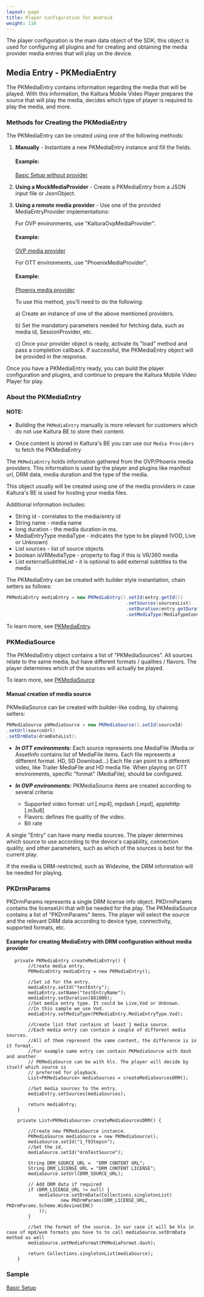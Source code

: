 ```yaml
---
layout: page
title: Player Configuration for Android 
weight: 110
---
```


The player configuration is the main data object of the SDK; this object is used for configuring all plugins and for creating and obtaining the media provider media entries that will play on the device.

## Media Entry - PKMediaEntry  

The PKMediaEntry contains information regarding the media that will be played. With this information, the Kaltura Mobile Video Player
prepares the source that will play the media, decides which type of player is required to play the media, and more.

### Methods for Creating the PKMediaEntry  

The PKMediaEntry can be created using one of the following methods:

1. **Manually** - Instantiate a new PKMediaEntry instance and fill the fields. 

   #### Example:

   [Basic Setup without provider](https://github.com/kaltura/kaltura-player-android-samples/tree/master/BasicSamples/BasicSetup)

2. **Using a MockMediaProvider** - Create a PKMediaEntry from a JSON input file or JsonObject.
   
3. **Using a remote media provider** - Use one of the provided MediaEntryProvider implementations:
    
    For OVP environments, use "KalturaOvpMediaProvider".
    
    #### Example:

   [OVP media provider]( https://github.com/kaltura/kaltura-player-android-samples/tree/master/OVPSamples/BasicSetupp)
   
    
    For OTT environments, use "PhoenixMediaProvider".
    
    #### Example:

   [Phoenix media provider](https://github.com/kaltura/kaltura-player-android-samples/tree/master/OTTSamples/BasicSetup)

    To use this method, you'll need to do the following:
   
   a) Create an instance of one of the above mentioned providers.
   
   b) Set the mandatory parameters needed for fetching data, such as media id, SessionProvider, etc.
   
   c) Once your provider object is ready, activate its "load" method and pass a completion callback. If successful, the PKMediaEntry object will be provided in the response.
   
Once you have a PKMediaEntry ready, you can build the player configuration and plugins, and continue to prepare the Kaltura Mobile Video Player for play.

### About the PKMediaEntry  

#### NOTE:

* Building the `PKMediaEntry`  manually is more relevant for customers which do not use Kaltura BE to store their content.
 
* Once content is stored in Kaltura's BE you can use our `Media Providers` to fetch the PKMediaEntry 

The `PKMediaEntry` holds information gathered from the OVP/Phoenix media providers. This information is used by the player and plugins like manifest url, DRM data, media duration and the type of the media.

This object usually will be created using one of the media providers in case Kaltura's BE is used for hosting your media files.

Additional information includes:

* String id - correlates to the media/entry id
* String name - media name
* long duration - the media duration in ms.
* MediaEntryType mediaType - indicates the type to be played (VOD, Live or Unknown)
* List<PKMediaSource> sources - list of source objects
* boolean isVRMediaType - property to flag if this is VR/360 media
* List<PKExternalSubtitle> externalSubtitleList - it is optional to add external subtitles to the media

The PKMediaEntry can be created with builder style instantiation, chain setters as follows:

```java
PKMediaEntry mediaEntry = new PKMediaEntry().setId(entry.getId())
                                            .setSources(sourcesList)
                                            .setDuration(entry.getDuration())
                                            .setMediaType(MediaTypeConverter.toMediaEntryType(entry.getType()));
```

To learn more, see [PKMediaEntry](https://github.com/kaltura/playkit-android/blob/develop/playkit/src/main/java/com/kaltura/playkit/PKMediaEntry.java).

### PKMediaSource  

The PKMediaEntry object contains a list of "PKMediaSources". All sources relate to the same media, but have different formats / qualities / flavors. The player determines which of the sources will actually be played.

To learn more, see [PKMediaSource](https://github.com/kaltura/playkit-android/blob/develop/playkit/src/main/java/com/kaltura/playkit/PKMediaSource.java)

#### Manual creation of media source   

PKMediaSource can be created with builder-like coding, by chaining setters:

```java
PKMediaSource pkMediaSource = new PKMediaSource().setId(sourceId)
.setUrl(sourceUrl)
.setDrmData(dramDataList);

```

* **_In OTT environments:_**
Each source represents one MediaFile (Media or AssetInfo contains list of MediaFile items. Each file represents a different format. HD, SD Download...)
Each file can point to a different video, like Trailer MediaFile and HD media file.
When playing on OTT environments, specific "format" (MediaFile), should be configured.


* **_In OVP environments:_**
PKMediaSource items are created according to several criteria:
  * Supported video format: url [.mp4], mpdash [.mpd], applehttp [.m3u8]
  * Flavors: defines the quality of the video.
  * Bit rate

A single "Entry" can have many media sources. The player determines which source to use according to the device's capability, connection quality, and other parameters, such as which of the sources is best for the current play. 

If the media is DRM-restricted, such as Widevine, the DRM information will be needed for playing.

### PKDrmParams

PKDrmParams represents a single DRM license info object. PKDrmParams contains the licenseUri that will be needed for the play. The PKMediaSource contains a list of "PKDrmParams" items. The player will select the source and the relevant DRM data according to device type, connectivity, supported formats, etc.


#### Example for creating MediaEntry with DRM configuration without media provider

```
   private PKMediaEntry createMediaEntry() {
        //Create media entry.
        PKMediaEntry mediaEntry = new PKMediaEntry();

        //Set id for the entry.
        mediaEntry.setId("testEntry");
        mediaEntry.setName("testEntryName");
        mediaEntry.setDuration(881000);
        //Set media entry type. It could be Live,Vod or Unknown.
        //In this sample we use Vod.
        mediaEntry.setMediaType(PKMediaEntry.MediaEntryType.Vod);

        //Create list that contains at least 1 media source.
        //Each media entry can contain a couple of different media sources.
        //All of them represent the same content, the difference is in it format.
        //For example same entry can contain PKMediaSource with dash and another
        // PKMediaSource can be with hls. The player will decide by itself which source is
        // preferred for playback.
        List<PKMediaSource> mediaSources = createMediaSourcesDRM();

        //Set media sources to the entry.
        mediaEntry.setSources(mediaSources);

        return mediaEntry;
    }
    
    private List<PKMediaSource> createMediaSourcesDRM() {

        //Create new PKMediaSource instance.
        PKMediaSource mediaSource = new PKMediaSource();
        mediaSource.setId("1_f93tepsn");
        //Set the id.
        mediaSource.setId("drmTestSource");

        String DRM_SOURCE_URL =  "DRM CONTENT URL";
        String DRM_LICENSE_URL = "DRM CONTENT LICENSE";
        mediaSource.setUrl(DRM_SOURCE_URL);

        // Add DRM data if required
        if (DRM_LICENSE_URL != null) {
            mediaSource.setDrmData(Collections.singletonList(
                    new PKDrmParams(DRM_LICENSE_URL, PKDrmParams.Scheme.WidevineCENC)
            ));
        }

        //Set the format of the source. In our case it will be hls in case of mpd/wvm formats you have to to call mediaSource.setDrmData method as well
        mediaSource.setMediaFormat(PKMediaFormat.dash);

        return Collections.singletonList(mediaSource);
    }
```  

### Sample

[Basic Setup](https://github.com/kaltura/playkit-android-samples/tree/master/BasicSetup)  
    